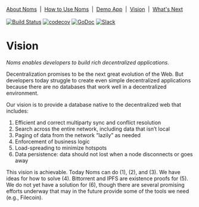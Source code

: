 [About Noms](about-noms.md)&nbsp; | &nbsp;[How to Use Noms](how-to-use-noms.md)&nbsp; | &nbsp;[Demo App](demo-app.md)&nbsp; | &nbsp;[Vision](vision.md)&nbsp; | &nbsp;[What's Next](whats-next.md)
<br><br>
[![Build Status](http://jenkins3.noms.io/buildStatus/icon?job=NomsMasterBuilder)](http://jenkins3.noms.io/job/NomsMasterBuilder/)
[![codecov](https://codecov.io/gh/attic-labs/noms/branch/master/graph/badge.svg)](https://codecov.io/gh/attic-labs/noms)
[![GoDoc](https://godoc.org/github.com/attic-labs/noms?status.svg)](https://godoc.org/github.com/attic-labs/noms)
[![Slack](http://slack.noms.io/badge.svg)](http://slack.noms.io)


# Vision

*Noms enables developers to build rich decentralized applications.*

Decentralization promises to be the next great evolution of the Web. But developers today struggle to create even simple decentralized applications because there are no databases that work well in a decentralized environment.

Our vision is to provide a database native to the decentralized web that includes:

1. Efficient and correct multiparty sync and conflict resolution
1. Search across the entire network, including data that isn’t local
1. Paging of data from the network “lazily” as needed
1. Enforcement of business logic
1. Load-spreading to minimize hotspots
1. Data persistence: data should not lost when a node disconnects or goes away

This vision is achievable. Today Noms can do (1), (2), and (3). We
have ideas for how to solve (4).  Bittorrent and IPFS are existence
proofs for (5). We do not yet have a solution for (6), though there
are several promising efforts underway that may in the future provide
some of the tools we need (e.g., Filecoin).
